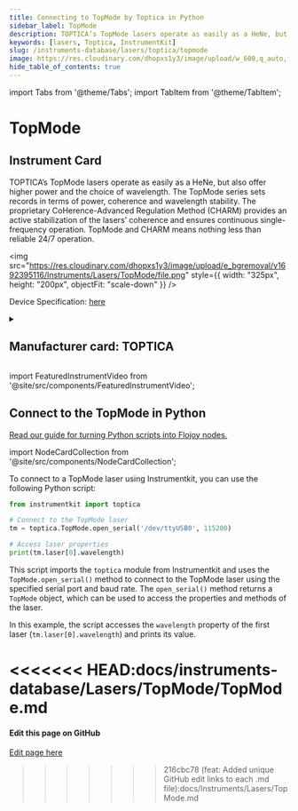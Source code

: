 ```yaml
---
title: Connecting to TopMode by Toptica in Python
sidebar_label: TopMode
description: TOPTICA’s TopMode lasers operate as easily as a HeNe, but also offer higher power and the choice of wavelength. The TopMode series sets records in terms of power, coherence and wavelength stability. The proprietary CoHerence-Advanced Regulation Method (CHARM) provides an active stabilization of the lasers’ coherence and ensures continuous single-frequency operation. TopMode and CHARM means nothing less than reliable 24/7 operation.
keywords: [lasers, Toptica, InstrumentKit]
slug: /instruments-database/lasers/toptica/topmode
image: https://res.cloudinary.com/dhopxs1y3/image/upload/w_600,q_auto,f_auto/e_bgremoval/v1692395116/Instruments/Lasers/TopMode/file.jpg
hide_table_of_contents: true
---
```


import Tabs from '@theme/Tabs';
import TabItem from '@theme/TabItem';

# TopMode

## Instrument Card

<div className="flex">

<div>

TOPTICA’s TopMode lasers operate as easily as a HeNe, but also offer higher power and the choice of wavelength. The TopMode series sets records in terms of power, coherence and wavelength stability. The proprietary CoHerence-Advanced Regulation Method (CHARM) provides an active stabilization of the lasers’ coherence and ensures continuous single-frequency operation. TopMode and CHARM means nothing less than reliable 24/7 operation.

</div>

<img src="https://res.cloudinary.com/dhopxs1y3/image/upload/e_bgremoval/v1692395116/Instruments/Lasers/TopMode/file.png" style={{ width: "325px", height: "200px", objectFit: "scale-down" }} />

</div>

<div className="flex text-center">

<p>Device Specification: <a target="\_blank" href="https://www.toptica.com/fileadmin/Editors_English/11_brochures_datasheets/01_brochures/toptica_BR_TopMode.pdf">here</a></p>

</div>

<details style={{ marginTop: "15px"}}>
<summary><h2>Manufacturer card: TOPTICA</h2></summary>

<img src="https://res.cloudinary.com/dhopxs1y3/image/upload/v1692806151/Instruments/Vendor%20Logos/Toptica.png" style={{ width: "100%", height: "170px",objectFit: "scale-down" }} />

TOPTICA Photonics is a manufacturer of [lasers](https://en.wikipedia.org/wiki/Laser) for quantum technologies, biophotonics and material inspection.

<ul>
  <li>Headquarters: Germany</li>
  <li>Yearly Revenue (millions, USD): 75.0</li>
  <li>Vendor Website: <a href="https://www.toptica.com/">here</a></li>
</ul>
</details>

import FeaturedInstrumentVideo from '@site/src/components/FeaturedInstrumentVideo';

<FeaturedInstrumentVideo category='LASERS' manufacturer='TOPTICA'></FeaturedInstrumentVideo>


## Connect to the TopMode in Python

[Read our guide for turning Python scripts into Flojoy nodes.](https://docs.flojoy.ai/contribution/blocks/custom-flojoy-block/)

import NodeCardCollection from '@site/src/components/NodeCardCollection';

<Tabs>

<TabItem value="Flojoy" label="Flojoy" className="flojoy-instrument-tabs">

<NodeCardCollection category='LASERS' manufacturer='TOPTICA'></NodeCardCollection>

</TabItem>
<TabItem value="InstrumentKit" label="InstrumentKit">

To connect to a TopMode laser using Instrumentkit, you can use the following Python script:

```python
from instrumentkit import toptica

# Connect to the TopMode laser
tm = toptica.TopMode.open_serial('/dev/ttyUSB0', 115200)

# Access laser properties
print(tm.laser[0].wavelength)
```

This script imports the `toptica` module from Instrumentkit and uses the `TopMode.open_serial()` method to connect to the TopMode laser using the specified serial port and baud rate. The `open_serial()` method returns a `TopMode` object, which can be used to access the properties and methods of the laser.

In this example, the script accesses the `wavelength` property of the first laser (`tm.laser[0].wavelength`) and prints its value.

<<<<<<< HEAD:docs/instruments-database/Lasers/TopMode/TopMode.md
</TabItem>
</Tabs>
=======
<SectionBreak />

[//]: # (Edit page on GitHub)

#### Edit this page on GitHub

[Edit page here](https://github.com/flojoy-ai/docs/blob/main/docs/instruments-database/Lasers/TopMode/TopMode.md)
>>>>>>> 216cbc78 (feat: Added unique GitHub edit links to each .md file):docs/Instruments/Lasers/TopMode.md
